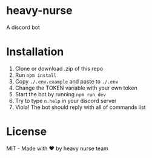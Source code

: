 
# heavy-nurse

A discord bot 

# Installation

1. Clone or download .zip of this repo
2. Run `npm install`
3. Copy `./.env.example` and paste to `./.env`
4. Change the TOKEN variable with your own token
5. Start the bot by running `npm run dev`
6. Try to type `n.help` in your discord server
7. Viola! The bot should reply with all of commands list

# License

MIT - Made with ♥ by heavy nurse team

